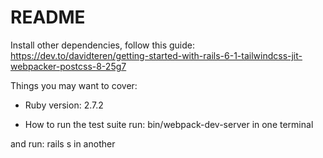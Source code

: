 # README

Install other dependencies, follow this guide:
https://dev.to/davidteren/getting-started-with-rails-6-1-tailwindcss-jit-webpacker-postcss-8-25g7

Things you may want to cover:

* Ruby version: 2.7.2

* How to run the test suite
run: bin/webpack-dev-server in one terminal

and run: rails s in another